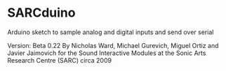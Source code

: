 # SARCduino
Arduino sketch to sample analog and digital inputs and send over serial


Version: Beta 0.22
By Nicholas Ward, Michael Gurevich, Miguel Ortiz and Javier Jaimovich for the Sound Interactive Modules at the Sonic Arts Research Centre (SARC) circa 2009

